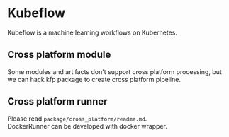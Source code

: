 # Kubeflow
Kubeflow is a machine learning workflows on Kubernetes.

## Cross platform module
Some modules and artifacts don't support cross platform processing, but we can hack kfp package to create cross platform pipeline.

## Cross platform runner
Please read `package/cross_platform/readme.md`.<br>
DockerRunner can be developed with docker wrapper.